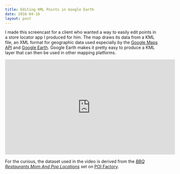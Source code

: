 ```yaml
---
title: Editing KML Points in Google Earth
date: 2016-04-16
layout: post
---
```


I made this screencast for a client who wanted a way to easily edit points in a store locator app I produced for him.  The map draws its data from a KML file, an XML format for geographic data used especially by the [Google Maps API][1] and [Google Earth][2].  Google Earth makes it pretty easy to produce a KML layer that can then be used in other mapping platforms.

<iframe width="560" height="315" src="https://www.youtube.com/embed/aAGUErelK_4" frameborder="0" allowfullscreen></iframe>

For the curious, the dataset used in the video is derived from the *[BBQ Restaurants Mom And Pop Locations][3]* set on [POI Factory][4].

[1]: https://developers.google.com/maps/documentation/javascript/examples/layer-kml
[2]: https://www.google.com/earth/
[3]: http://www.poi-factory.com/node/15709
[4]: http://www.poi-factory.com
